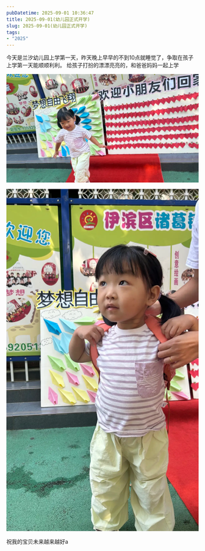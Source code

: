 ```yaml
---
pubDatetime: 2025-09-01 10:36:47
title: 2025-09-01(幼儿园正式开学)
slug: 2025-09-01(幼儿园正式开学)
tags:
- "2025"
---
```


今天是兰汐幼儿园上学第一天，昨天晚上早早的不到10点就睡觉了，争取在孩子上学第一天能顺顺利利。
给孩子打扮的漂漂亮亮的，和爸爸妈妈一起上学

![image](../../../../public/img/2025/2025-09-01-cef03768-e97d-4d3f-8003-346de009774b.webp)

![image](../../../../public/img/2025/2025-09-01-b0215bb6-b670-4c2b-89bf-009812de212a.webp)

祝我的宝贝未来越来越好a